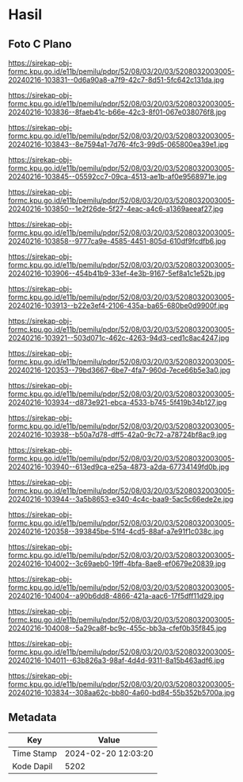 # Hasil

## Foto C Plano

https://sirekap-obj-formc.kpu.go.id/e11b/pemilu/pdpr/52/08/03/20/03/5208032003005-20240216-103831--0d6a90a8-a7f9-42c7-8d51-5fc642c131da.jpg

https://sirekap-obj-formc.kpu.go.id/e11b/pemilu/pdpr/52/08/03/20/03/5208032003005-20240216-103836--8faeb41c-b66e-42c3-8f01-067e038076f8.jpg

https://sirekap-obj-formc.kpu.go.id/e11b/pemilu/pdpr/52/08/03/20/03/5208032003005-20240216-103843--8e7594a1-7d76-4fc3-99d5-065800ea39e1.jpg

https://sirekap-obj-formc.kpu.go.id/e11b/pemilu/pdpr/52/08/03/20/03/5208032003005-20240216-103845--05592cc7-09ca-4513-ae1b-af0e9568971e.jpg

https://sirekap-obj-formc.kpu.go.id/e11b/pemilu/pdpr/52/08/03/20/03/5208032003005-20240216-103850--1e2f26de-5f27-4eac-a4c6-a1369aeeaf27.jpg

https://sirekap-obj-formc.kpu.go.id/e11b/pemilu/pdpr/52/08/03/20/03/5208032003005-20240216-103858--9777ca9e-4585-4451-805d-610df9fcdfb6.jpg

https://sirekap-obj-formc.kpu.go.id/e11b/pemilu/pdpr/52/08/03/20/03/5208032003005-20240216-103906--454b41b9-33ef-4e3b-9167-5ef8a1c1e52b.jpg

https://sirekap-obj-formc.kpu.go.id/e11b/pemilu/pdpr/52/08/03/20/03/5208032003005-20240216-103913--b22e3ef4-2106-435a-ba65-680be0d9900f.jpg

https://sirekap-obj-formc.kpu.go.id/e11b/pemilu/pdpr/52/08/03/20/03/5208032003005-20240216-103921--503d071c-462c-4263-94d3-ced1c8ac4247.jpg

https://sirekap-obj-formc.kpu.go.id/e11b/pemilu/pdpr/52/08/03/20/03/5208032003005-20240216-120353--79bd3667-6be7-4fa7-960d-7ece66b5e3a0.jpg

https://sirekap-obj-formc.kpu.go.id/e11b/pemilu/pdpr/52/08/03/20/03/5208032003005-20240216-103934--d873e921-ebca-4533-b745-5f419b34b127.jpg

https://sirekap-obj-formc.kpu.go.id/e11b/pemilu/pdpr/52/08/03/20/03/5208032003005-20240216-103938--b50a7d78-dff5-42a0-9c72-a78724bf8ac9.jpg

https://sirekap-obj-formc.kpu.go.id/e11b/pemilu/pdpr/52/08/03/20/03/5208032003005-20240216-103940--613ed9ca-e25a-4873-a2da-67734149fd0b.jpg

https://sirekap-obj-formc.kpu.go.id/e11b/pemilu/pdpr/52/08/03/20/03/5208032003005-20240216-103944--3a5b8653-e340-4c4c-baa9-5ac5c66ede2e.jpg

https://sirekap-obj-formc.kpu.go.id/e11b/pemilu/pdpr/52/08/03/20/03/5208032003005-20240216-120358--393845be-51f4-4cd5-88af-a7e91f1c038c.jpg

https://sirekap-obj-formc.kpu.go.id/e11b/pemilu/pdpr/52/08/03/20/03/5208032003005-20240216-104002--3c69aeb0-19ff-4bfa-8ae8-ef0679e20839.jpg

https://sirekap-obj-formc.kpu.go.id/e11b/pemilu/pdpr/52/08/03/20/03/5208032003005-20240216-104004--a90b6dd8-4866-421a-aac6-17f5dff11d29.jpg

https://sirekap-obj-formc.kpu.go.id/e11b/pemilu/pdpr/52/08/03/20/03/5208032003005-20240216-104008--5a29ca8f-bc9c-455c-bb3a-cfef0b35f845.jpg

https://sirekap-obj-formc.kpu.go.id/e11b/pemilu/pdpr/52/08/03/20/03/5208032003005-20240216-104011--63b826a3-98af-4d4d-9311-8a15b463adf6.jpg

https://sirekap-obj-formc.kpu.go.id/e11b/pemilu/pdpr/52/08/03/20/03/5208032003005-20240216-103834--308aa62c-bb80-4a60-bd84-55b352b5700a.jpg


## Metadata

| Key        | Value               |
| ---------- | ------------------- |
| Time Stamp | 2024-02-20 12:03:20 |
| Kode Dapil | 5202                |



